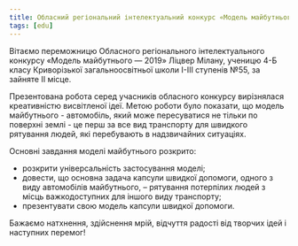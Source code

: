 ```yaml
---
title: Обласний регіональний інтелектуальний конкурс «Модель майбутнього — 2019»
tags: [edu]
---
```


Вітаємо переможницю Обласного регіонального інтелектуального конкурсу «Модель майбутнього — 2019» Ліцвер Мілану, ученицю 4-Б класу Криворізької загальноосвітньої школи І-ІІІ ступенів №55, за зайняте ІІ місце.

Презентована робота серед учасників обласного конкурсу вирізнялася креативністю висвітленої ідеї. Метою роботи було показати, що модель майбутнього - автомобіль, який може пересуватися не тільки по поверхні землі - це перш за все вид транспорту для швидкого рятування людей, які перебувають в надзвичайних ситуаціях.

Основні завдання моделі майбутнього розкрито:

- розкрити універсальність застосування моделі;
- довести, що основна задача капсули швидкої допомоги, одного з виду автомобілів майбутнього, – рятування потерпілих людей з місць важкодоступних для іншого виду транспорту;
- презентувати свою модель капсули швидкої допомоги.

Бажаємо натхнення, здійснення мрій, відчуття радості від творчих ідей і наступних перемог!

<slideshow></slideshow>
